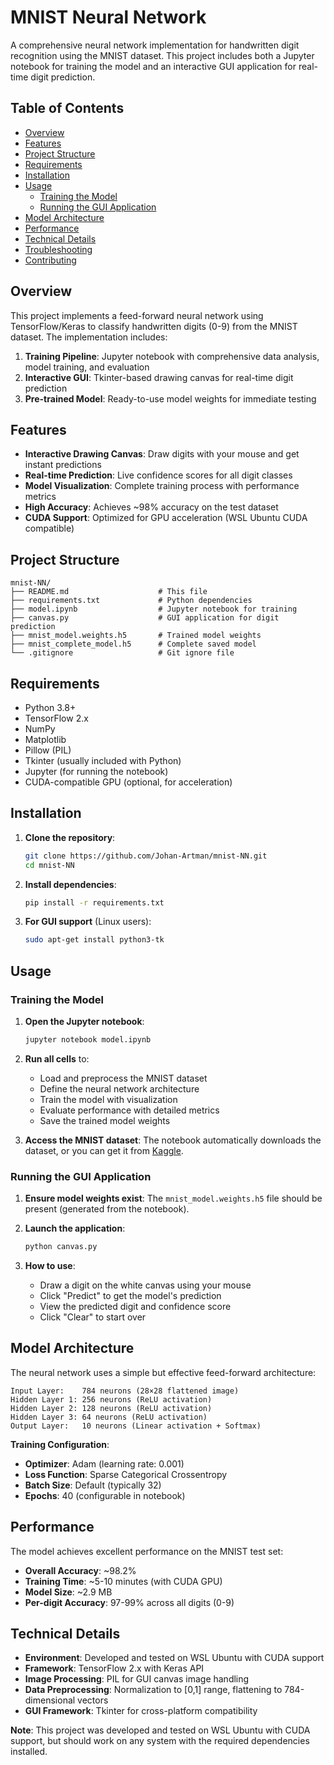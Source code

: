 # MNIST Neural Network

A comprehensive neural network implementation for handwritten digit recognition using the MNIST dataset. This project includes both a Jupyter notebook for training the model and an interactive GUI application for real-time digit prediction.

## Table of Contents

- [Overview](#overview)
- [Features](#features)
- [Project Structure](#project-structure)
- [Requirements](#requirements)
- [Installation](#installation)
- [Usage](#usage)
  - [Training the Model](#training-the-model)
  - [Running the GUI Application](#running-the-gui-application)
- [Model Architecture](#model-architecture)
- [Performance](#performance)
- [Technical Details](#technical-details)
- [Troubleshooting](#troubleshooting)
- [Contributing](#contributing)

## Overview

This project implements a feed-forward neural network using TensorFlow/Keras to classify handwritten digits (0-9) from the MNIST dataset. The implementation includes:

1. **Training Pipeline**: Jupyter notebook with comprehensive data analysis, model training, and evaluation
2. **Interactive GUI**: Tkinter-based drawing canvas for real-time digit prediction
3. **Pre-trained Model**: Ready-to-use model weights for immediate testing

## Features

- **Interactive Drawing Canvas**: Draw digits with your mouse and get instant predictions
- **Real-time Prediction**: Live confidence scores for all digit classes
- **Model Visualization**: Complete training process with performance metrics
- **High Accuracy**: Achieves ~98% accuracy on the test dataset
- **CUDA Support**: Optimized for GPU acceleration (WSL Ubuntu CUDA compatible)

## Project Structure

```
mnist-NN/
├── README.md                    # This file
├── requirements.txt             # Python dependencies
├── model.ipynb                  # Jupyter notebook for training
├── canvas.py                    # GUI application for digit prediction
├── mnist_model.weights.h5       # Trained model weights
├── mnist_complete_model.h5      # Complete saved model
└── .gitignore                   # Git ignore file
```

## Requirements

- Python 3.8+
- TensorFlow 2.x
- NumPy
- Matplotlib
- Pillow (PIL)
- Tkinter (usually included with Python)
- Jupyter (for running the notebook)
- CUDA-compatible GPU (optional, for acceleration)

## Installation

1. **Clone the repository**:
   ```bash
   git clone https://github.com/Johan-Artman/mnist-NN.git
   cd mnist-NN
   ```

2. **Install dependencies**:
   ```bash
   pip install -r requirements.txt
   ```

3. **For GUI support** (Linux users):
   ```bash
   sudo apt-get install python3-tk
   ```

## Usage

### Training the Model

1. **Open the Jupyter notebook**:
   ```bash
   jupyter notebook model.ipynb
   ```

2. **Run all cells** to:
   - Load and preprocess the MNIST dataset
   - Define the neural network architecture
   - Train the model with visualization
   - Evaluate performance with detailed metrics
   - Save the trained model weights

3. **Access the MNIST dataset**: The notebook automatically downloads the dataset, or you can get it from [Kaggle](https://www.kaggle.com/datasets/hojjatk/mnist-dataset).

### Running the GUI Application

1. **Ensure model weights exist**: The `mnist_model.weights.h5` file should be present (generated from the notebook).

2. **Launch the application**:
   ```bash
   python canvas.py
   ```

3. **How to use**:
   - Draw a digit on the white canvas using your mouse
   - Click "Predict" to get the model's prediction
   - View the predicted digit and confidence score
   - Click "Clear" to start over

## Model Architecture

The neural network uses a simple but effective feed-forward architecture:

```
Input Layer:    784 neurons (28×28 flattened image)
Hidden Layer 1: 256 neurons (ReLU activation)
Hidden Layer 2: 128 neurons (ReLU activation)  
Hidden Layer 3: 64 neurons (ReLU activation)
Output Layer:   10 neurons (Linear activation + Softmax)
```

**Training Configuration**:
- **Optimizer**: Adam (learning rate: 0.001)
- **Loss Function**: Sparse Categorical Crossentropy
- **Batch Size**: Default (typically 32)
- **Epochs**: 40 (configurable in notebook)

## Performance

The model achieves excellent performance on the MNIST test set:

- **Overall Accuracy**: ~98.2%
- **Training Time**: ~5-10 minutes (with CUDA GPU)
- **Model Size**: ~2.9 MB
- **Per-digit Accuracy**: 97-99% across all digits (0-9)

## Technical Details

- **Environment**: Developed and tested on WSL Ubuntu with CUDA support
- **Framework**: TensorFlow 2.x with Keras API
- **Image Processing**: PIL for GUI canvas image handling
- **Data Preprocessing**: Normalization to [0,1] range, flattening to 784-dimensional vectors
- **GUI Framework**: Tkinter for cross-platform compatibility


**Note**: This project was developed and tested on WSL Ubuntu with CUDA support, but should work on any system with the required dependencies installed.
